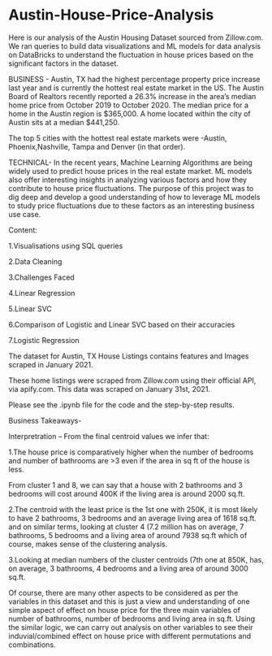 # Austin-House-Price-Analysis
Here is our analysis of the Austin Housing Dataset sourced from Zillow.com. We ran queries to build data visualizations and ML models for data analysis on DataBricks to understand the fluctuation in house prices based on the significant factors in the dataset.

BUSINESS -
Austin, TX had the highest percentage property price increase last year and is currently the hottest real estate market in the US. The Austin Board of Realtors recently reported a 26.3% increase in the area’s median home price from October 2019 to October 2020. 
The median price for a home in the Austin region is $365,000. A home located within the city of Austin sits at a median $441,250. 

The top 5 cities with the hottest real estate markets were -Austin, Phoenix,Nashville, Tampa and Denver (in that order).


TECHNICAL-
In the recent years, Machine Learning Algorithms are being widely used to predict house prices in the real estate market. ML models also offer interesting insights in analyzing various factors and how they contribute to house price fluctuations.
The purpose of this project was to dig deep and develop a good understanding of how to leverage ML models to study price fluctuations due to these factors as an interesting business use case.


Content:

1.Visualisations using SQL queries

2.Data Cleaning

3.Challenges Faced

4.Linear Regression

5.Linear SVC

6.Comparison of Logistic and Linear SVC based on their accuracies

7.Logistic Regression



The dataset for Austin, TX House Listings contains features and Images scraped in January 2021.

These home listings were scraped from Zillow.com using their official API, via apify.com. This data was scraped on January 31st, 2021.

Please see the .ipynb file for the code and the step-by-step results.

Business Takeaways-

Interpretration – From the final centroid values we infer that:

1.The house price is comparatively higher when the number of bedrooms and number of bathrooms are >3 even if the area in sq ft of the house is less.

From cluster 1 and 8, we can say that a house with 2 bathrooms and 3 bedrooms will cost around 400K if the living area is around 2000 sq.ft.

2.The centroid with the least price is the 1st one with 250K, it is most likely to have 2 bathrooms, 3 bedrooms and an average living area of 1618 sq.ft. and on similar terms, looking at cluster 4 (7.2 million has on average, 7 bathrooms, 5 bedrooms and a living area of around 7938 sq.ft which of course, makes sense of the clustering analysis.

3.Looking at median numbers of the cluster centroids (7th one at 850K, has, on average, 3 bathrooms, 4 bedrooms and a living area of around 3000 sq.ft.

Of course, there are many other aspects to be considered as per the variables in this dataset and this is just a view and understanding of one simple aspect of effect on house price for the three main variables of number of bathrooms, number of bedrooms and living area in sq.ft. Using the similar logic, we can carry out analysis on other variables to see their induvial/combined effect on house price with different permutations and combinations.



